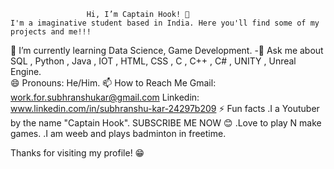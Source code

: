                      Hi, I’m Captain Hook! 👋
    I'm a imaginative student based in India. Here you'll find some of my projects and me!!!
 🌱 I’m currently learning Data Science, Game Development.
 -💭 Ask me about SQL , Python , Java , IOT , HTML, CSS , C , C++ , C# , UNITY , Unreal Engine.  
 😄 Pronouns: He/Him.
 📫 How to Reach Me
  Gmail: work.for.subhranshukar@gmail.com
  Linkedin: www.linkedin.com/in/subhranshu-kar-24297b209
 ⚡ Fun facts
.I a Youtuber by the name "Captain Hook". SUBSCRIBE ME NOW 😊
.Love to play N make games.
.I am weeb and plays badminton in freetime.

Thanks for visiting my profile! 😁    

<!---
Subhranshu2/Subhranshu2 is a ✨ special ✨ repository because its `README.md` (this file) appears on your GitHub profile.
You can click the Preview link to take a look at your changes.
--->
